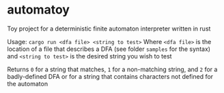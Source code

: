 # automatoy
Toy project for a deterministic finite automaton interpreter written in rust

Usage: `cargo run <dfa file> <string to test>`
Where `<dfa file>` is the location of a file that describes a DFA (see folder `samples` for the syntax) 
and `<string to test>` is the desired string you wish to test

Returns `0` for a string that matches, `1` for a non-matching string, and `2` for a badly-defined DFA 
or for a string that contains characters not defined for the automaton
